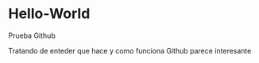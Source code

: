 # Hello-World
Prueba Github


Tratando de enteder que hace y como funciona Github parece interesante
